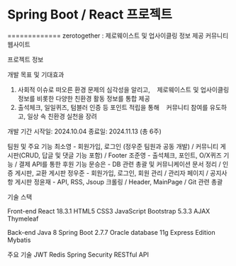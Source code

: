 # Spring Boot / React 프로젝트
=============
zerotogether : 제로웨이스트 및 업사이클링 정보 제공 커뮤니티 웹사이트

프로젝트 정보

개발 목표 및 기대효과
1. 사회적 이슈로 떠오른 환경 문제의 심각성을 알리고,
   제로웨이스트 및 업사이클링 정보를 비롯한 다양한 친환경 활동 정보를 통합 제공
2. 출석체크, 일일퀴즈, 텀블러 인증 등 포인트 적립을 통해
   커뮤니티 참여를 유도하고, 일상 속 친환경 실천을 장려

개발 기간
시작일: 2024.10.04
종료일: 2024.11.13 (총 6주)

팀원 및 주요 기능
최소영 - 회원가입, 로그인 (정우준 팀원과 공동 개발) / 커뮤니티 게시판(CRUD, 답글 및 댓글 기능 포함) / Footer
조준영 - 출석체크, 포인트, O/X퀴즈 기능 / 결제 API를 통한 후원 기능
문승은 - DB 관련 총괄 및 커뮤니케이션 문서 정리 / 인증 게시판, 교환 게시판
정우준 - 회원가입, 로그인, 회원 관리 / 관리자 페이지 / 공지사항 게시판
정윤재 - API, RSS, Jsoup 크롤링 / Header, MainPage / Git 관련 총괄

기술 스택

Front-end
React 18.3.1
HTML5
CSS3
JavaScript
Bootstrap 5.3.3
AJAX
Thymeleaf

Back-end
Java 8
Spring Boot 2.7.7
Oracle database 11g Express Edition
Mybatis

주요 기술
JWT
Redis
Spring Security
RESTful API
